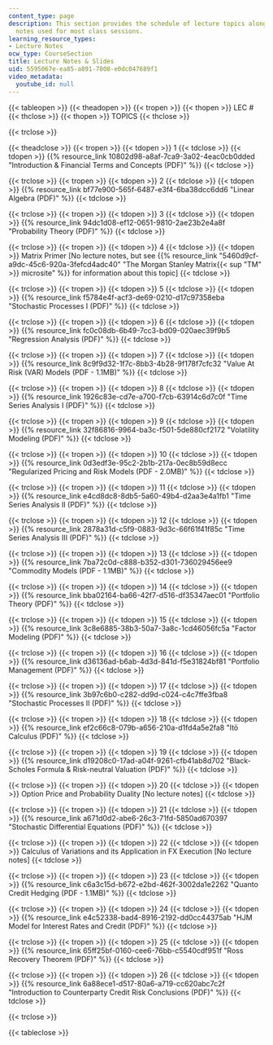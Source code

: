 ```yaml
---
content_type: page
description: This section provides the schedule of lecture topics along with the lecture
  notes used for most class sessions.
learning_resource_types:
- Lecture Notes
ocw_type: CourseSection
title: Lecture Notes & Slides
uid: 5595067e-ea85-a891-7808-e0dc047689f1
video_metadata:
  youtube_id: null
---
```


{{< tableopen >}}
{{< theadopen >}}
{{< tropen >}}
{{< thopen >}}
LEC #
{{< thclose >}}
{{< thopen >}}
TOPICS
{{< thclose >}}

{{< trclose >}}

{{< theadclose >}}
{{< tropen >}}
{{< tdopen >}}
1
{{< tdclose >}}
{{< tdopen >}}
{{% resource_link 10802d98-a8af-7ca9-3a02-4eac0cb0dded "Introduction & Financial Terms and Concepts (PDF)" %}}
{{< tdclose >}}

{{< trclose >}}
{{< tropen >}}
{{< tdopen >}}
2
{{< tdclose >}}
{{< tdopen >}}
{{% resource_link bf77e900-565f-6487-e3f4-6ba38dcc6dd6 "Linear Algebra (PDF)" %}}
{{< tdclose >}}

{{< trclose >}}
{{< tropen >}}
{{< tdopen >}}
3
{{< tdclose >}}
{{< tdopen >}}
{{% resource_link 94dc1d08-ef12-0651-9810-2ae23b2e4a8f "Probability Theory (PDF)" %}}
{{< tdclose >}}

{{< trclose >}}
{{< tropen >}}
{{< tdopen >}}
4
{{< tdclose >}}
{{< tdopen >}}
Matrix Primer \[No lecture notes, but see {{% resource_link "5460d9cf-a9dc-45c6-920a-3fefcd4adc40" "The Morgan Stanley Matrix{{< sup \"TM\" >}} microsite" %}} for information about this topic\]
{{< tdclose >}}

{{< trclose >}}
{{< tropen >}}
{{< tdopen >}}
5
{{< tdclose >}}
{{< tdopen >}}
{{% resource_link f5784e4f-acf3-de69-0210-d17c97358eba "Stochastic Processes I (PDF)" %}}
{{< tdclose >}}

{{< trclose >}}
{{< tropen >}}
{{< tdopen >}}
6
{{< tdclose >}}
{{< tdopen >}}
{{% resource_link fc0c08db-6b49-7cc3-bd09-020aec39f9b5 "Regression Analysis (PDF)" %}}
{{< tdclose >}}

{{< trclose >}}
{{< tropen >}}
{{< tdopen >}}
7
{{< tdclose >}}
{{< tdopen >}}
{{% resource_link 8c9f9d32-1f7c-8bb3-4b28-9f178f7cfc32 "Value At Risk (VAR) Models (PDF - 1.1MB)" %}}
{{< tdclose >}}

{{< trclose >}}
{{< tropen >}}
{{< tdopen >}}
8
{{< tdclose >}}
{{< tdopen >}}
{{% resource_link 1926c83e-cd7e-a700-f7cb-63914c6d7c0f "Time Series Analysis I (PDF)" %}}
{{< tdclose >}}

{{< trclose >}}
{{< tropen >}}
{{< tdopen >}}
9
{{< tdclose >}}
{{< tdopen >}}
{{% resource_link 32f86816-9964-ba3c-f501-5de880cf2172 "Volatility Modeling (PDF)" %}}
{{< tdclose >}}

{{< trclose >}}
{{< tropen >}}
{{< tdopen >}}
10
{{< tdclose >}}
{{< tdopen >}}
{{% resource_link 0d3edf3e-95c2-2b1b-217a-0ec8b59d8ecc "Regularized Pricing and Risk Models (PDF - 2.0MB)" %}}
{{< tdclose >}}

{{< trclose >}}
{{< tropen >}}
{{< tdopen >}}
11
{{< tdclose >}}
{{< tdopen >}}
{{% resource_link e4cd8dc8-8db5-5a60-49b4-d2aa3e4a1fb1 "Time Series Analysis II (PDF)" %}}
{{< tdclose >}}

{{< trclose >}}
{{< tropen >}}
{{< tdopen >}}
12
{{< tdclose >}}
{{< tdopen >}}
{{% resource_link 2878a31d-c5f9-0883-9d3c-66f61f41f85c "Time Series Analysis III (PDF)" %}}
{{< tdclose >}}

{{< trclose >}}
{{< tropen >}}
{{< tdopen >}}
13
{{< tdclose >}}
{{< tdopen >}}
{{% resource_link 7ba72c0d-c888-b352-d301-736029456ee9 "Commodity Models (PDF - 1.1MB)" %}}
{{< tdclose >}}

{{< trclose >}}
{{< tropen >}}
{{< tdopen >}}
14
{{< tdclose >}}
{{< tdopen >}}
{{% resource_link bba02164-ba66-42f7-d516-df35347aec01 "Portfolio Theory (PDF)" %}}
{{< tdclose >}}

{{< trclose >}}
{{< tropen >}}
{{< tdopen >}}
15
{{< tdclose >}}
{{< tdopen >}}
{{% resource_link 3c8e6885-38b3-50a7-3a8c-1cd46056fc5a "Factor Modeling (PDF)" %}}
{{< tdclose >}}

{{< trclose >}}
{{< tropen >}}
{{< tdopen >}}
16
{{< tdclose >}}
{{< tdopen >}}
{{% resource_link d36136ad-b6ab-4d3d-841d-f5e31824bf81 "Portfolio Management (PDF)" %}}
{{< tdclose >}}

{{< trclose >}}
{{< tropen >}}
{{< tdopen >}}
17
{{< tdclose >}}
{{< tdopen >}}
{{% resource_link 3b97c6b0-c282-dd9d-c024-c4c7ffe3fba8 "Stochastic Processes II (PDF)" %}}
{{< tdclose >}}

{{< trclose >}}
{{< tropen >}}
{{< tdopen >}}
18
{{< tdclose >}}
{{< tdopen >}}
{{% resource_link ef2c66c8-079b-a656-210a-d1fd4a5e2fa8 "Itō Calculus (PDF)" %}}
{{< tdclose >}}

{{< trclose >}}
{{< tropen >}}
{{< tdopen >}}
19
{{< tdclose >}}
{{< tdopen >}}
{{% resource_link d19208c0-17ad-a04f-9261-cfb41ab8d702 "Black-Scholes Formula & Risk-neutral Valuation (PDF)" %}}
{{< tdclose >}}

{{< trclose >}}
{{< tropen >}}
{{< tdopen >}}
20
{{< tdclose >}}
{{< tdopen >}}
Option Price and Probability Duality \[No lecture notes\]
{{< tdclose >}}

{{< trclose >}}
{{< tropen >}}
{{< tdopen >}}
21
{{< tdclose >}}
{{< tdopen >}}
{{% resource_link a671d0d2-abe6-26c3-71fd-5850ad670397 "Stochastic Differential Equations (PDF)" %}}
{{< tdclose >}}

{{< trclose >}}
{{< tropen >}}
{{< tdopen >}}
22
{{< tdclose >}}
{{< tdopen >}}
Calculus of Variations and its Application in FX Execution \[No lecture notes\]
{{< tdclose >}}

{{< trclose >}}
{{< tropen >}}
{{< tdopen >}}
23
{{< tdclose >}}
{{< tdopen >}}
{{% resource_link c6a3c15d-b672-e2bd-462f-3002da1e2262 "Quanto Credit Hedging (PDF - 1.1MB)" %}}
{{< tdclose >}}

{{< trclose >}}
{{< tropen >}}
{{< tdopen >}}
24
{{< tdclose >}}
{{< tdopen >}}
{{% resource_link e4c52338-bad4-8916-2192-dd0cc44375ab "HJM Model for Interest Rates and Credit (PDF)" %}}
{{< tdclose >}}

{{< trclose >}}
{{< tropen >}}
{{< tdopen >}}
25
{{< tdclose >}}
{{< tdopen >}}
{{% resource_link 65ff25bf-0160-cee6-76bb-c5540cdf951f "Ross Recovery Theorem (PDF)" %}}
{{< tdclose >}}

{{< trclose >}}
{{< tropen >}}
{{< tdopen >}}
26
{{< tdclose >}}
{{< tdopen >}}
{{% resource_link 6a88ece1-d517-80a6-a719-cc620abc7c2f "Introduction to Counterparty Credit Risk Conclusions (PDF)" %}}
{{< tdclose >}}

{{< trclose >}}

{{< tableclose >}}